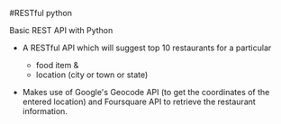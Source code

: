 #RESTful python

Basic REST API with Python

* A RESTful API which will suggest top 10 restaurants for a particular
  * food item &
  * location (city or town or state)

* Makes use of Google's Geocode API (to get the coordinates of the entered location) and Foursquare API to retrieve the restaurant information.

